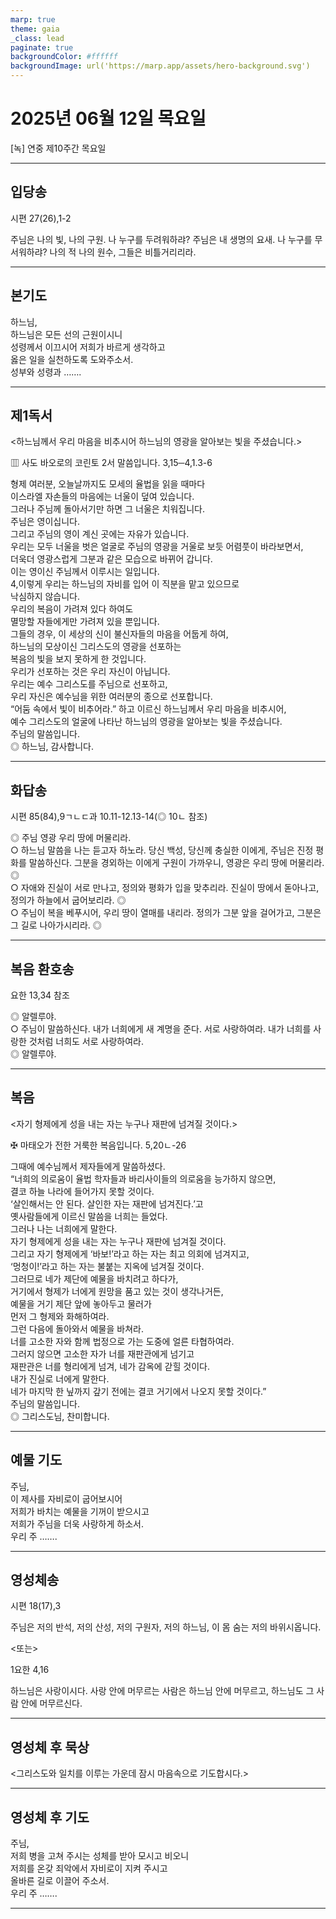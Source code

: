 ```yaml
---
marp: true
theme: gaia
_class: lead
paginate: true
backgroundColor: #ffffff
backgroundImage: url('https://marp.app/assets/hero-background.svg')
---
```


# 2025년 06월 12일 목요일

[녹] 연중 제10주간 목요일  




---

## 입당송

시편 27(26),1-2

주님은 나의 빛, 나의 구원. 나 누구를 두려워하랴? 주님은 내 생명의 요새. 나 누구를 무서워하랴? 나의 적 나의 원수, 그들은 비틀거리리라.  
  


---

## 본기도

하느님,  
하느님은 모든 선의 근원이시니  
성령께서 이끄시어 저희가 바르게 생각하고  
옳은 일을 실천하도록 도와주소서.  
성부와 성령과 …….  
  


---

## 제1독서

<하느님께서 우리 마음을 비추시어 하느님의 영광을 알아보는 빛을 주셨습니다.>

▥ 사도 바오로의 코린토 2서 말씀입니다. 3,15─4,1.3-6

형제 여러분, 오늘날까지도 모세의 율법을 읽을 때마다  
이스라엘 자손들의 마음에는 너울이 덮여 있습니다.  
그러나 주님께 돌아서기만 하면 그 너울은 치워집니다.  
주님은 영이십니다.  
그리고 주님의 영이 계신 곳에는 자유가 있습니다.  
우리는 모두 너울을 벗은 얼굴로 주님의 영광을 거울로 보듯 어렴풋이 바라보면서,  
더욱더 영광스럽게 그분과 같은 모습으로 바뀌어 갑니다.  
이는 영이신 주님께서 이루시는 일입니다.  
4,이렇게 우리는 하느님의 자비를 입어 이 직분을 맡고 있으므로  
낙심하지 않습니다.  
우리의 복음이 가려져 있다 하여도  
멸망할 자들에게만 가려져 있을 뿐입니다.  
그들의 경우, 이 세상의 신이 불신자들의 마음을 어둡게 하여,  
하느님의 모상이신 그리스도의 영광을 선포하는  
복음의 빛을 보지 못하게 한 것입니다.  
우리가 선포하는 것은 우리 자신이 아닙니다.  
우리는 예수 그리스도를 주님으로 선포하고,  
우리 자신은 예수님을 위한 여러분의 종으로 선포합니다.  
“어둠 속에서 빛이 비추어라.” 하고 이르신 하느님께서 우리 마음을 비추시어,  
예수 그리스도의 얼굴에 나타난 하느님의 영광을 알아보는 빛을 주셨습니다.  
주님의 말씀입니다.  
◎ 하느님, 감사합니다.  
  


---

## 화답송

시편 85(84),9ㄱㄴㄷ과 10.11-12.13-14(◎ 10ㄴ 참조)

◎ 주님 영광 우리 땅에 머물리라.  
○ 하느님 말씀을 나는 듣고자 하노라. 당신 백성, 당신께 충실한 이에게, 주님은 진정 평화를 말씀하신다. 그분을 경외하는 이에게 구원이 가까우니, 영광은 우리 땅에 머물리라. ◎  
○ 자애와 진실이 서로 만나고, 정의와 평화가 입을 맞추리라. 진실이 땅에서 돋아나고, 정의가 하늘에서 굽어보리라. ◎  
○ 주님이 복을 베푸시어, 우리 땅이 열매를 내리라. 정의가 그분 앞을 걸어가고, 그분은 그 길로 나아가시리라. ◎  
  


---

## 복음 환호송

요한 13,34 참조

◎ 알렐루야.  
○ 주님이 말씀하신다. 내가 너희에게 새 계명을 준다. 서로 사랑하여라. 내가 너희를 사랑한 것처럼 너희도 서로 사랑하여라.  
◎ 알렐루야.  
  


---

## 복음

<자기 형제에게 성을 내는 자는 누구나 재판에 넘겨질 것이다.>

✠ 마태오가 전한 거룩한 복음입니다. 5,20ㄴ-26

그때에 예수님께서 제자들에게 말씀하셨다.  
“너희의 의로움이 율법 학자들과 바리사이들의 의로움을 능가하지 않으면,  
결코 하늘 나라에 들어가지 못할 것이다.  
‘살인해서는 안 된다. 살인한 자는 재판에 넘겨진다.’고  
옛사람들에게 이르신 말씀을 너희는 들었다.  
그러나 나는 너희에게 말한다.  
자기 형제에게 성을 내는 자는 누구나 재판에 넘겨질 것이다.  
그리고 자기 형제에게 ‘바보!’라고 하는 자는 최고 의회에 넘겨지고,  
‘멍청이!’라고 하는 자는 불붙는 지옥에 넘겨질 것이다.  
그러므로 네가 제단에 예물을 바치려고 하다가,  
거기에서 형제가 너에게 원망을 품고 있는 것이 생각나거든,  
예물을 거기 제단 앞에 놓아두고 물러가  
먼저 그 형제와 화해하여라.  
그런 다음에 돌아와서 예물을 바쳐라.  
너를 고소한 자와 함께 법정으로 가는 도중에 얼른 타협하여라.  
그러지 않으면 고소한 자가 너를 재판관에게 넘기고  
재판관은 너를 형리에게 넘겨, 네가 감옥에 갇힐 것이다.  
내가 진실로 너에게 말한다.  
네가 마지막 한 닢까지 갚기 전에는 결코 거기에서 나오지 못할 것이다.”  
주님의 말씀입니다.  
◎ 그리스도님, 찬미합니다.  
  


---

## 예물 기도

주님,  
이 제사를 자비로이 굽어보시어  
저희가 바치는 예물을 기꺼이 받으시고  
저희가 주님을 더욱 사랑하게 하소서.  
우리 주 …….  
  


---

## 영성체송

시편 18(17),3

주님은 저의 반석, 저의 산성, 저의 구원자, 저의 하느님, 이 몸 숨는 저의 바위시옵니다.  
  
<또는>  
  
1요한 4,16  
  
하느님은 사랑이시다. 사랑 안에 머무르는 사람은 하느님 안에 머무르고, 하느님도 그 사람 안에 머무르신다.  


---

## 영성체 후 묵상

<그리스도와 일치를 이루는 가운데 잠시 마음속으로 기도합시다.>  


---

## 영성체 후 기도

주님,  
저희 병을 고쳐 주시는 성체를 받아 모시고 비오니  
저희를 온갖 죄악에서 자비로이 지켜 주시고  
올바른 길로 이끌어 주소서.  
우리 주 …….  
  


---
